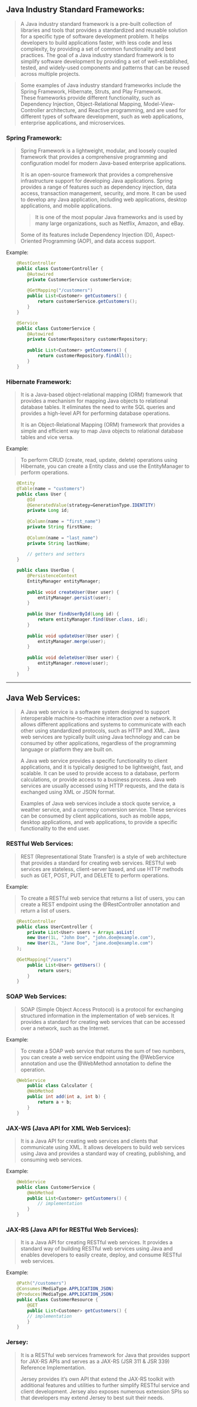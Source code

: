 ## Java Industry Standard Frameworks: 

> A Java industry standard framework is a pre-built collection of libraries and tools that provides a standardized 
> and reusable solution for a specific type of software development problem. It helps developers to build applications 
> faster, with less code and less complexity, by providing a set of common functionality and best practices. 
> The goal of a Java industry standard framework is to simplify software development by providing a set of well-established, 
> tested, and widely-used components and patterns that can be reused across multiple projects.

>    Some examples of Java industry standard frameworks include the Spring Framework, Hibernate, Struts, and Play Framework. <br>
>    These frameworks provide different functionality, such as Dependency Injection, Object-Relational Mapping, Model-View-Controller architecture, 
>    and Reactive programming, and are used for different types of software development, such as web applications, enterprise applications, and microservices.
>

### Spring Framework:
> Spring Framework is a lightweight, modular, and loosely coupled framework that provides a comprehensive programming and configuration model for modern Java-based enterprise applications.
>
> It is an open-source framework that provides a comprehensive infrastructure support for developing Java applications.
> Spring provides a range of features such as dependency injection, data access, transaction management, security, and more.
> It can be used to develop any Java application, including web applications, desktop applications, and mobile applications.
>> It is one of the most popular Java frameworks and is used by many large organizations, such as Netflix, Amazon, and eBay.
>
> Some of its features include Dependency Injection (DI), Aspect-Oriented Programming (AOP), and data access support.


Example:
```java
    @RestController
    public class CustomerController {
        @Autowired
        private CustomerService customerService;
        
        @GetMapping("/customers")
        public List<Customer> getCustomers() {
            return customerService.getCustomers();
        }
    }
```
```java
    @Service
    public class CustomerService {
        @Autowired
        private CustomerRepository customerRepository;
        
        public List<Customer> getCustomers() {
            return customerRepository.findAll();
        }
    }
```

### Hibernate Framework:

> It is a Java-based object-relational mapping (ORM) framework that provides a mechanism for mapping Java objects to relational database tables. 
> It eliminates the need to write SQL queries and provides a high-level API for performing database operations.
>
> It is an Object-Relational Mapping (ORM) framework that provides a simple 
> and efficient way to map Java objects to relational database tables and vice versa.

Example:
> To perform CRUD (create, read, update, delete) operations using Hibernate, 
> you can create a Entity class and use the EntityManager to perform operations.
```java
    @Entity
    @Table(name = "customers")
    public class User {
        @Id
        @GeneratedValue(strategy=GenerationType.IDENTITY)
        private Long id;
        
        @Column(name = "first_name")
        private String firstName;
    
        @Column(name = "last_name")
        private String lastName;
        
        // getters and setters
    }
```
```java
    public class UserDao {
        @PersistenceContext
        EntityManager entityManager;
        
        public void createUser(User user) {
            entityManager.persist(user);
        }
    
        public User findUserById(Long id) {
            return entityManager.find(User.class, id);
        }
        
        public void updateUser(User user) {
            entityManager.merge(user);
        }
        
        public void deleteUser(User user) {
            entityManager.remove(user);
        }
    }
```

---

## Java Web Services:
    
> A Java web service is a software system designed to support interoperable machine-to-machine interaction over a network. 
> It allows different applications and systems to communicate with each other using standardized protocols, such as HTTP and XML.
> Java web services are typically built using Java technology and can be consumed by other applications, 
> regardless of the programming language or platform they are built on.
> 
> A Java web service provides a specific functionality to client applications, and it is typically designed to be lightweight,
> fast, and scalable. It can be used to provide access to a database, perform calculations, or provide access to a business process. 
> Java web services are usually accessed using HTTP requests, and the data is exchanged using XML or JSON format.
> 
> Examples of Java web services include a stock quote service, a weather service, and a currency conversion service. 
> These services can be consumed by client applications, such as mobile apps, desktop applications, and web applications,
> to provide a specific functionality to the end user.


### RESTful Web Services:

> REST (Representational State Transfer) is a style of web architecture that provides a standard for creating web services.
 >RESTful web services are stateless, client-server based, and use HTTP methods such as GET, POST, PUT, and DELETE to perform operations.

Example: 

> To create a RESTful web service that returns a list of users, you can create a REST endpoint using the @RestController annotation and return a list of users.
```java
    @RestController
    public class UserController {
        private List<User> users = Arrays.asList(
        new User(1L, "John Doe", "john.doe@example.com"),
        new User(2L, "Jane Doe", "jane.doe@example.com")
    );
    
    @GetMapping("/users")
        public List<User> getUsers() {
            return users;
        }
    }
```

### SOAP Web Services: 
    
> SOAP (Simple Object Access Protocol) is a protocol for exchanging structured information in the implementation of web services.
> It provides a standard for creating web services that can be accessed over a network, such as the Internet.

Example: 
    
> To create a SOAP web service that returns the sum of two numbers, you can create a web service endpoint 
> using the @WebService annotation and use the @WebMethod annotation to define the operation.

```java
    @WebService
        public class Calculator {
        @WebMethod
        public int add(int a, int b) {
            return a + b;
        }
    }
```

### JAX-WS (Java API for XML Web Services):

> It is a Java API for creating web services and clients that communicate using XML.
> It allows developers to build web services using Java and provides a standard way of
> creating, publishing, and consuming web services.

Example:
```java
    @WebService
    public class CustomerService {
        @WebMethod
        public List<Customer> getCustomers() {
            // implementation
        }
    }
```

### JAX-RS (Java API for RESTful Web Services):
>
> It is a Java API for creating RESTful web services.
> It provides a standard way of building RESTful web services using Java and enables developers to easily create, deploy, and consume RESTful web services.

Example:
```java
    @Path("/customers")
    @Consumes(MediaType.APPLICATION_JSON)
    @Produces(MediaType.APPLICATION_JSON)
    public class CustomerResource {
        @GET
        public List<Customer> getCustomers() {
        // implementation
        }
    }
```

### Jersey:
> It is a RESTful web services framework for Java that provides support
> for JAX-RS APIs and serves as a JAX-RS (JSR 311 & JSR 339) Reference Implementation. 
> 
> Jersey provides it’s own API that extend the JAX-RS toolkit with additional features and utilities to further simplify RESTful service and client development. Jersey also exposes numerous extension SPIs so that developers may extend Jersey to best suit their needs.
